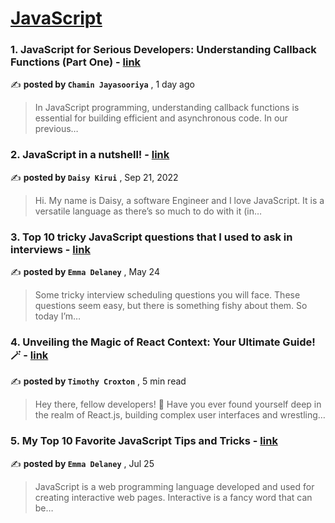 
<h1><a href=https://medium.com/tag/javascript-development/recommended target="_blank" rel="noopener noreferrer">JavaScript</a></h1>
<h3>1. JavaScript for Serious Developers: Understanding Callback Functions (Part One) - <a href=https://medium.com/@chamin.njay/javascript-for-serious-developers-understanding-callback-functions-part-one-c2459792e3?source=tag_recommended_feed---------0-84----------javascript_development----------2f7f34b7_79b4_448b_a356_c5193b8426bb------- target="_blank" rel="noopener noreferrer">link</a></h3>

✍️ **posted by `Chamin Jayasooriya`** <date> , 1 day ago</date>

<blockquote>In JavaScript programming, understanding callback functions is essential for building efficient and asynchronous code. In our previous…</blockquote>

<h3>2. JavaScript in a nutshell! - <a href=https://medium.com/@daisykkirui/javascript-in-a-nutshell-669dab5b6e78?source=tag_recommended_feed---------1-107----------javascript_development----------2f7f34b7_79b4_448b_a356_c5193b8426bb------- target="_blank" rel="noopener noreferrer">link</a></h3>

✍️ **posted by `Daisy Kirui`** <date> , Sep 21, 2022</date>

<blockquote>Hi. My name is Daisy, a software Engineer and I love JavaScript. It is a versatile language as there’s so much to do with it (in…</blockquote>

<h3>3. Top 10 tricky JavaScript questions that I used to ask in interviews - <a href=https://medium.com/@emma-delaney/top-10-tricky-javascript-questions-that-i-used-to-ask-in-interviews-2cb3912271a9?source=tag_recommended_feed---------2-85----------javascript_development----------2f7f34b7_79b4_448b_a356_c5193b8426bb------- target="_blank" rel="noopener noreferrer">link</a></h3>

✍️ **posted by `Emma Delaney`** <date> , May 24</date>

<blockquote>Some tricky interview scheduling questions you will face. These questions seem easy, but there is something fishy about them. So today I’m…</blockquote>

<h3>4. Unveiling the Magic of React Context: Your Ultimate Guide! 🪄 - <a href=https://medium.com/stackademic/unveiling-the-magic-of-react-context-your-ultimate-guide-732345e30cb7?source=tag_recommended_feed---------3-84----------javascript_development----------2f7f34b7_79b4_448b_a356_c5193b8426bb------- target="_blank" rel="noopener noreferrer">link</a></h3>

✍️ **posted by `Timothy Croxton`** <date> , 5 min read</date>

<blockquote>Hey there, fellow developers! 👋 Have you ever found yourself deep in the realm of React.js, building complex user interfaces and wrestling…</blockquote>

<h3>5. My Top 10 Favorite JavaScript Tips and Tricks - <a href=https://medium.com/@emma-delaney/my-top-10-favorite-javascript-tips-and-tricks-bf0ec0b9bf1d?source=tag_recommended_feed---------4-85----------javascript_development----------2f7f34b7_79b4_448b_a356_c5193b8426bb------- target="_blank" rel="noopener noreferrer">link</a></h3>

✍️ **posted by `Emma Delaney`** <date> , Jul 25</date>

<blockquote>JavaScript is a web programming language developed and used for creating interactive web pages. Interactive is a fancy word that can be…</blockquote>

